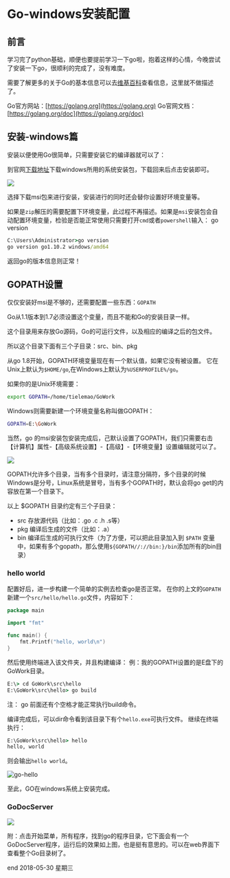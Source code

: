 Go-windows安装配置
===

## 前言

学习完了python基础，顺便也要提前学习一下go啦，抱着这样的心情，今晚尝试了安装一下go，很顺利的完成了，没有难度。

需要了解更多的关于Go的基本信息可以去[维基百科](https://zh.wikipedia.org/wiki/Go)查看信息，这里就不做描述了。

Go官方网站：[https://golang.org](https://golang.org)
Go官网文档：[https://golang.org/doc](https://golang.org/doc)

## 安装-windows篇

安装以便使用Go很简单，只需要安装它的编译器就可以了：

到官网[下载地址](https://golang.org/dl/)下载windows所用的系统安装包，下载回来后点击安装即可。

![](https://www.tielemao.com/wp-content/uploads/2018/05/go-msi.jpg)

选择下载msi包来进行安装，安装进行的同时还会替你设置好环境变量等。

如果是`zip`解压的需要配置下环境变量，此过程不再描述。如果是`msi`安装包会自动配置环境变量，检验是否能正常使用只需要打开`cmd`或者`powershell`输入： go version

```cmd
C:\Users\Administrator>go version
go version go1.10.2 windows/amd64
```
返回go的版本信息则正常！

## GOPATH设置

仅仅安装好msi是不够的，还需要配置一些东西：`GOPATH`

Go从1.1版本到1.7必须设置这个变量，而且不能和Go的安装目录一样。

这个目录用来存放Go源码，Go的可运行文件，以及相应的编译之后的包文件。

所以这个目录下面有三个子目录：src、bin、pkg

从go 1.8开始，GOPATH环境变量现在有一个默认值，如果它没有被设置。 它在Unix上默认为`$HOME/go`,在Windows上默认为`%USERPROFILE%/go`。

如果你的是Unix环境需要：

```bash
export GOPATH=/home/tielemao/GoWork

```
Windows则需要新建一个环境变量名称叫做GOPATH：

```bash
GOPATH=E:\GoWork
```
当然，go 的msi安装包安装完成后，己默认设置了GOPATH，我们只需要右击【计算机】属性-【高级系统设置】-【高级】-【环境变量】设置编辑就可以了。

![](https://www.tielemao.com/wp-content/uploads/2018/05/Go-work.jpg)

GOPATH允许多个目录，当有多个目录时，请注意分隔符，多个目录的时候Windows是分号，Linux系统是冒号，当有多个GOPATH时，默认会将go get的内容放在第一个目录下。

以上 $GOPATH 目录约定有三个子目录：

*   src 存放源代码（比如：.go .c .h .s等）
*   pkg 编译后生成的文件（比如：.a）
*   bin 编译后生成的可执行文件（为了方便，可以把此目录加入到 `$PATH` 变量中，如果有多个gopath，那么使用`${GOPATH//://bin:}/bin`添加所有的bin目录）

### hello world

配置好后，进一步构建一个简单的实例去检查go是否正常。
在你的上文的`GOPATH`新建一个`src/hello/hello.go`文件，内容如下：

```go
package main

import "fmt"

func main() {
    fmt.Printf("hello, world\n")
}
```
然后使用终端进入该文件夹，并且构建编译：
例：我的GOPATH设置的是E盘下的GoWork目录。

```cmd
E:\> cd GoWork\src\hello
E:\GoWork\src\hello> go build
```
注： go 前面还有个空格才能正常执行build命令。

编译完成后，可以dir命令看到该目录下有个`hello.exe`可执行文件。
继续在终端执行：

```cmd
E:\GoWork\src\hello> hello
hello, world

```
则会输出`hello world`。

![go-hello]($res/go-hello.jpg)

至此，GO在windows系统上安装完成。

### GoDocServer

![](https://www.tielemao.com/wp-content/uploads/2018/05/GoDocServer.jpg)

附：点击开始菜单，所有程序，找到go的程序目录，它下面会有一个GoDocServer程序，运行后的效果如上图，也是挺有意思的。可以在web界面下查看整个Go目录树了。

end
2018-05-30 星期三
